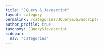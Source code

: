 ```yaml
---
title: "JQuery & Javascript"
layout: category
permalink: /categories/JQuery&Javascript/
author_profile: true
taxonomy: JQuery&Javascript
sidebar:
  nav: "categories"
---
```

